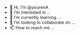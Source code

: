- 👋 Hi, I’m @yourenA
- 👀 I’m interested in ...
- 🌱 I’m currently learning ...
- 💞️ I’m looking to collaborate on ...
- 📫 How to reach me ...

<!---
yourenA/yourenA is a ✨ special ✨ repository because its `README.md` (this file) appears on your GitHub profile.
You can click the Preview link to take a look at your changes.
--->
